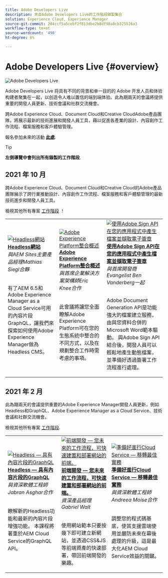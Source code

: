 ```yaml
---
title: Adobe Developers Live
description: 來自Adobe Developers Live的工作階段錄製集合
solution: Experience Cloud, Experience Manager
source-git-commit: 284ccf5a5cebf2f813dbe2b8df98a8cb325526a3
workflow-type: tm+mt
source-wordcount: '498'
ht-degree: 6%

---
```


# Adobe Developers Live {#overview}

<img alt="Adobe Developers Live" src="assets/adl.png" />

Adobe Developers Live 将具有不同的背景和单一目的的 Adobe 开发人员和体验构建者聚集在一起，以创造令人难以置信的端到端体验。此為期兩天的會議將提供重要的開發人員更新、技術會議和社群交流機會。

跨Adobe Experience Cloud、Document Cloud和Creative CloudAdobe產品團隊，將展示最新的技術進展和開發人員工具，藉以促進各產業的設計、內容創作工作流程、檔案服務和客戶體驗管理。

報名參加未來的活動 **[此處](https://developerevents.adobe.com/)**.

>[!TIP]
>
>**左側導覽中會列出所有錄製的工作階段**.

## 2021 年 10 月

跨Adobe Experience Cloud、Document Cloud和Creative Cloud的Adobe產品團隊展示了跨行業推動設計、內容創作工作流程、檔案服務和客戶體驗管理的最新技術進步和開發人員工具。

檢視其他所有專案 [工作階段](2021/october/overview.md) ！

<table>
  <tr>
   <td>
      <a href="2021/october/headless.md">
      <img alt="Headless網站" src="assets/mathias.png"/>
      </a>
      <div>
         <a href="2021/october/headless.md"><strong>Headless網站</strong></a>         
         <br/><em>與AEM Sites主要產品經理Mathias Siegl合夥</em>
      </div>
      <p>
        <br/>
         有了AEM 6.5和Adobe Experience Manager as a Cloud Service可用的內容片段GraphQL，讓我們來探索如何使用Adobe Experience Manager做為Headless CMS。
      </p>
     </td>   
     <td>
      <a href="2021/october/aep-integration.md">
      <img alt="Adobe Experience Platform整合概述" src="assets/eric.png"/>
      </a>
      <div>
         <a href="2021/october/aep-integration.md"><strong>Adobe Experience Platform整合概述</strong></a>
         <br/><em>與首席企業解決方案架構師Eric Knee合作</em>
      </div>
      <p>
        <br/>
         此會議將讓您全面瞭解Adobe Experience Platform可在您的生態系統中整合的不同方式，以及在規劃整合工作時需考慮的事項。
      </p>
   </td>
   </td>
     <td>
      <a href="2021/october/pdf-services-api.md">
      <img alt="使用Adobe Sign API在您的應用程式中產生檔案並擷取電子簽章" src="assets/ben.png"/>
      </a>
      <div>
         <a href="2021/october/pdf-services-api.md"><strong>使用Adobe Sign API在您的應用程式中產生檔案並擷取電子簽章</strong></a>
         <br/><em>與首席開發商Evangelist Ben Vanderberg一起</em>
      </div>
      <p>
        <br/>
         Adobe Document Generation API是功能強大的檔案建立服務，由與您資料合併的Microsoft Word範本驅動。 與Adobe Sign API結合後，開發人員可以輕鬆地產生動態檔案，並準備好透過簽署工作流程進行處理。
      </p>
   </td> 
  </tr>
</table>

## 2021 年 2 月

此為期兩天的會議提供重要的Adobe Experience Manager開發人員更新，例如Headless和GraphQL、Adobe Experience Manager as a Cloud Service、技術會議和社群交流機會。

檢視其他所有專案 [工作階段](2021/february/overview.md).

<table>
  <tr>
   <td>
      <a href="2021/february/headless-graphql-content-fragments.md">
      <img alt="Headless — 具有內容片段的GraphQL" src="assets/jabran.png"/>
      </a>
      <div>
         <a href="2021/february/headless-graphql-content-fragments.md"><strong>Headless — 具有內容片段的GraphQL</strong></a>         
         <br/><em>與資深軟體工程師Jabran Asghar合作</em>
      </div>
      <p>
        <br/>
         瞭解新的Headless功能和最新的內容片段增強功能。 本課程將著重於AEM Cloud Service的GraphQL API。
      </p>
     </td>   
     <td>
      <a href="2021/february/rapid-frontend-devlopment.md">
      <img alt="前端開發 — 您未來的工作流程，可快速建置和部署網站的前端。" src="assets/gabriel.png"/>
      </a>
      <div>
         <a href="2021/february/rapid-frontend-devlopment.md"><strong>前端開發 — 您未來的工作流程，可快速建置和部署網站的前端。</strong></a>
         <br/><em>資深產品經理Gabriel Walt</em>
      </div>
      <p>
        <br/>
         使用網站範本只要按幾下即可建立新網站，並透過CSS&amp;JS等前端資產的快速部署，帶回前端開發的樂趣。
      </p>
   </td>
   </td>
     <td>
      <a href="2021/february/get-ready-aem-cloud.md">
      <img alt="準備好進行Cloud Service — 移轉最佳實務" src="assets/andreea.png"/>
      </a>
      <div>
         <a href="2021/february/get-ready-aem-cloud.md"><strong>準備好進行Cloud Service — 移轉最佳實務</strong></a>
         <br/><em>與資深軟體工程師Andreea Moise合作</em>
      </div>
      <p>
        <br/>
         調整您的程式碼基底，使其支援雲端使用並嚴防未來在幕後處理的升級，這是最大化AEM Cloud Service效益的關鍵。
      </p>
   </td>
  </tr>
</table>